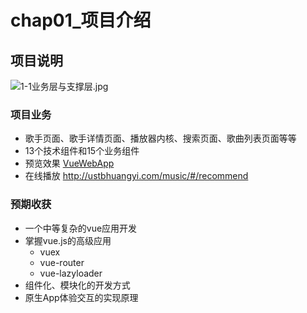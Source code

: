 # chap01_项目介绍

## 项目说明
![1-1业务层与支撑层.jpg](https://i.loli.net/2018/06/14/5b225155409ea.jpg)

### 项目业务

* 歌手页面、歌手详情页面、播放器内核、搜索页面、歌曲列表页面等等
* 13个技术组件和15个业务组件
* 预览效果 [VueWebApp](http://ustbhuangyi.com/music/#/recommend)
* 在线播放 http://ustbhuangyi.com/music/#/recommend

### 预期收获

* 一个中等复杂的vue应用开发
* 掌握vue.js的高级应用
   * vuex
   * vue-router
   * vue-lazyloader
* 组件化、模块化的开发方式
* 原生App体验交互的实现原理
